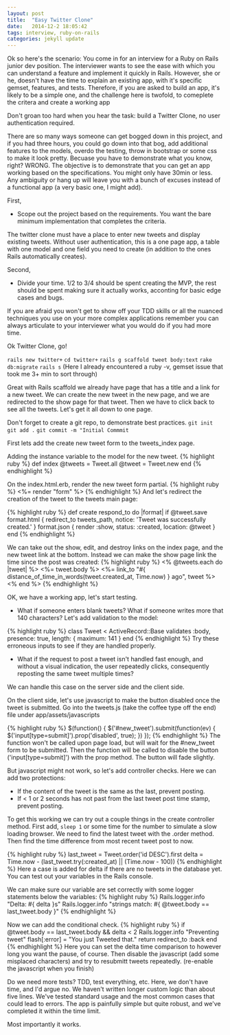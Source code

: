 ```yaml
---
layout: post
title:  "Easy Twitter Clone"
date:   2014-12-2 18:05:42
tags: interview, ruby-on-rails
categories: jekyll update
---
```

Ok so here's the scenario: You come in for an interview for a Ruby on Rails junior dev position. The interviewer wants to
see the ease with which you can understand a feature and implement it quickly in Rails. However, she or he, doesn't have the time to explain an existing app, with it's specific gemset, features, and tests. Therefore, if you are asked to build an app, it's likely to be a simple one, and the challenge here is twofold, to comeplete the critera and create a working app

Don't groan too hard when you hear the task:
build a Twitter Clone,
no user authentication required.

There are so many ways someone can get bogged down in this project, and if you had three hours, you could go down into that bog, add additional features to the models, overdo the testing, throw in bootstrap or some css to make it look pretty.
Becuase you have to demonstrate what you know, right? WRONG. The objective is to demonstrate that you can get an app working based on the specifications. You might only have 30min or less. Any ambiguity or hang up will leave you with a bunch of excuses instead of a functional app (a very basic one, I might add).

First,

* Scope out the project based on the requirements. You want the bare minimum implementation that completes the criteria.

The twitter clone must have a place to enter new tweets and display existing tweets. Without user authentication, this is a one page app, a table with one model and one field you need to create (in addition to the ones Rails automatically creates).

Second,

* Divide your time. 1/2 to 3/4 should be spent creating the MVP, the rest should be spent making sure it actually works, acconting for basic edge cases and bugs.

If you are afraid you won't get to show off your TDD skills or all the nuanced techniques you use on your more complex applications remember you can always articulate to your interviewer what you would do if you had more time.

Ok Twitter Clone, go!


`rails new twitter+`
`cd twitter+`
`rails g scaffold tweet body:text`
`rake db:migrate`
`rails s`
(Here I already encountered a ruby -v, gemset issue that took me 3+ min to sort through)

Great with Rails scaffold we already have page that has a title and a link for a new tweet.
We can create the new tweet in the new page, and we are redirected to the show page for that tweet.
Then we have to click back to see all the tweets.
Let's get it all down to one page.

Don't forget to create a git repo, to demonstrate best practices.
`git init`
`git add .`
`git commit -m "Initial Commmit`

First lets add the create new tweet form to the tweets_index page.

Adding the instance variable to the model for the new tweet.
{% highlight ruby %}
def index
    @tweets = Tweet.all
    @tweet = Tweet.new
  end
{% endhighlight %}

On the index.html.erb, render the new tweet form partial.
{% highlight ruby %}
<%= render "form" %>
{% endhighlight %}
And let's redirect the creation of the tweet to the tweets main page:

{% highlight ruby %}
def create
respond_to do |format|
      if @tweet.save
        format.html { redirect_to tweets_path, notice: 'Tweet was successfully created.' }
        format.json { render :show, status: :created, location: @tweet }
end
{% endhighlight %}

We can take out the show, edit, and destroy links on the index page, and the new tweet link at the bottom. Instead we can make the show page link the time since the post was created:
{% highlight ruby %}
<% @tweets.each do |tweet| %>
      <tr>
        <td><%= tweet.body %></td>
        <td><%= link_to "#{ distance_of_time_in_words(tweet.created_at, Time.now) } ago", tweet %></td>
      </tr>
    <% end %>
{% endhighlight %}

OK, we have a working app, let's start testing.

* What if someone enters blank tweets? What if someone writes more that 140 characters?
Let's add validation to the model:

{% highlight ruby %}
class Tweet < ActiveRecord::Base
  validates :body, presence: true, length: { maximum: 141 }
end
{% endhighlight %}
Try these erroneous inputs to see if they are handled properly.

* What if the request to post a tweet isn't handled fast enough, and without a visual indication, the user repeatedly clicks, consequently reposting the same tweet multiple times?

We can handle this case on the server side and the client side.

On the client side, let's use javascript to make the button disabled once the tweet is submitted.
Go into the tweets.js (take the coffee type off the end) file under app/assets/javascripts

{% highlight ruby %}
$(function() {
   $('#new_tweet').submit(function(ev) {
    $('input[type=submit]').prop('disabled', true);
  })
});
{% endhighlight %}
The function won't be called upon page load, but will wait for the #new_tweet form to be submitted. Then the function will be called to disable the button ('input[type=submit]') with the prop method. The button will fade slightly.


But javascript might not work, so let's add controller checks.
Here we can add two protections:

* If the content of the tweet is the same as the last, prevent posting.
* If < 1 or 2 seconds has not past from the last tweet post time stamp, prevent posting.

To get this working we can try out a couple things in the create controller method.
First add, `sleep 1` or some time for the number to simulate a slow loading browser.
We need to find the latest tweet with the .order method.
Then find the time difference from most recent tweet post to now.

{% highlight ruby %}
last_tweet = Tweet.order('id DESC').first
delta = Time.now - (last_tweet.try(:created_at) || (Time.now - 100))
{% endhighlight %}
Here a case is added for delta if there are no tweets in the database yet.
You can test out your variables in the Rails console.

We can make sure our variable are set correctly with some logger statements below the variables:
{% highlight ruby %}
Rails.logger.info "Delta: #{ delta }s"
Rails.logger.info "strings match: #{ @tweet.body == last_tweet.body }"
{% endhighlight %}

Now we can add the conditional check.
{% highlight ruby %}
if @tweet.body == last_tweet.body && delta < 2
  Rails.logger.info "Preventing tweet"
  flash[:error] = "You just Tweeted that."
  return redirect_to :back
end
{% endhighlight %}
Here you can set the delta time comparison to however long you want the pause, of course. Then disable the javascript (add some misplaced characters) and try to resubmitt tweets repeatedly. (re-enable the javascript when you finish)

Do we need more tests? TDD, test everything, etc.
Here, we don't have time, and I'd argue no. We haven't written longer custom logic than about five lines. We've tested standard usage and the most common cases that could lead to errors. The app is painfully simple but quite robust, and we've completed it within the time limit.

Most importantly it works.

